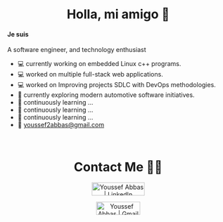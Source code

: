 <h1 align="center">Holla, mi amigo 💙</h1>

#### Je suis
A software engineer, and technology enthusiast
- 💻 currently working on embedded Linux c++ programs.
- 💻 worked on multiple full-stack web applications.
- 💻 worked on Improving projects SDLC with DevOps methodologies.
- 🌱 currently exploring modern automotive software initiatives.
- 🌱 continuously learning ...
- 🌱 continuously learning ...
- 🌱 continuously learning ...
- 📨 youssef2abbas@gmail.com
<br>

<h1 align="center"> Contact Me 🙋‍♂️ </h1>

<div align="center">
  <a href="https://www.linkedin.com/in/youssef-abbas-8135b61b5/" target="_blank"> <img alt="Youssef Abbas | LinkedIn" width="120px"  height="30px" src="https://img.shields.io/badge/LinkedIn-0077B5?style=for-the-badge&logo=linkedin&logoColor=white" />

  <a href="mailto:youssef2abbas@gmail.com" target="_blank"> <img alt="Youssef Abbas | Gmail" width="100px"  height="30px" src="https://img.shields.io/badge/Gmail-D14836?style=for-the-badge&logo=gmail&logoColor=white" />
 </div>
